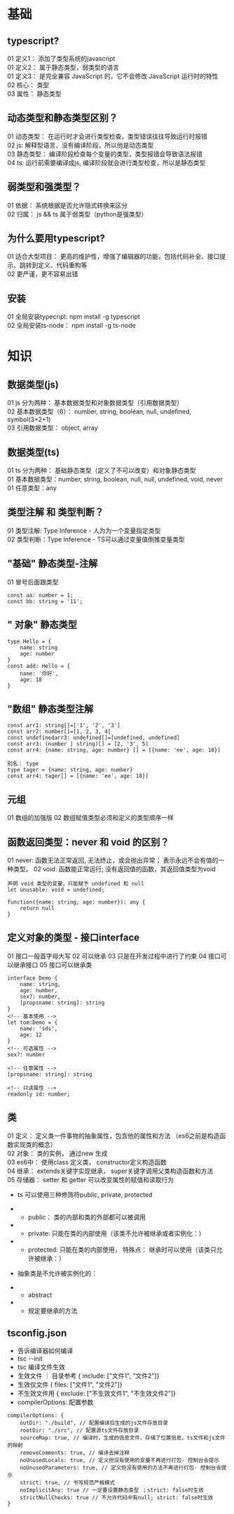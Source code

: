 # 基础

## typescript?
01 定义1： 添加了类型系统的javascript<br>
01 定义2： 属于静态类型，弱类型的语言<br>
01 定义3： 是完全兼容 JavaScript 的，它不会修改 JavaScript 运行时的特性<br>
02 核心： 类型<br>
03 属性： 静态类型<br>

## 动态类型和静态类型区别？
01 动态类型： 在运行时才会进行类型检查，类型错误往往导致运行时报错<br>
02 js: 解释型语言，没有编译阶段，所以他是动态类型<br>
03 静态类型： 编译阶段检查每个变量的类型，类型报错会导致语法报错<br>
04 ts: 运行前需要编译成js, 编译阶段就会进行类型检查，所以是静态类型<br>

## 弱类型和强类型？
01 依据： 系统根据是否允许隐式转换来区分 <br>
02 归属： js && ts 属于弱类型（python是强类型） <br>

## 为什么要用typescript?
01 适合大型项目： 更高的维护性，增强了编辑器的功能，包括代码补全、接口提示、跳转到定义、代码重构等<br>
02 更严谨，更不容易出错<br>

## 安装
01 全局安装typecript: npm install -g typescript<br>
02 全局安装ts-node： npm install -g ts-node<br>


# 知识

## 数据类型(js)
01 js 分为两种： 基本数据类型和对象数据类型（引用数据类型）<br>
02 基本数据类型（6）： number, string, boolean, null, undefined, symbol(3+2+1)<br>
03 引用数据类型： object, array<br>

## 数据类型(ts)
01 ts 分为两种： 基础静态类型（定义了不可以改变）和对象静态类型<br>
01 基本数据类型：number, string, boolean, null, null, undefined, void, never<br> 
01 任意类型：any<br> 

## 类型注解 和 类型判断？
01 类型注解: Type Inference - 人为为一个变量指定类型<br>
02 类型判断：Type Inference - TS可以通过变量值倒推变量类型<br>

## "基础" 静态类型-注解
01 冒号后面跟类型
````
const aa: number = 1;
const bb: string = '11';

````

## " 对象" 静态类型
````
type Hello = {
    name: string
    age: number
}
const add: Hello = {
    name: '你好',
    age: 18
}
````

## "数组" 静态类型注解
````
const arr1: string[]=['1', '2', '3']
const arr2: number[]=[1, 2, 3, 4]
const undefinedarr3: undefined[]=[undefined, undefined]
const arr3: (number | string)[] = [2, '3', 5]
const arr4: {name: string, age: number} [] = [{name: 'ee', age: 18}]

别名： type
type tager = {name: string, age: number}
const arr4: tager[] = [{name: 'ee', age: 18}]
````

## 元组
01 数组的加强版
02 数组赋值类型必须和定义的类型顺序一样

## 函数返回类型：never 和 void 的区别？
01 never: 函数无法正常返回, 无法终止，或会抛出异常； 表示永远不会有值的一种类型。
02 void: 函数能正常运行; 没有返回值的函数，其返回值类型为void
````
声明 void 类型的变量，只能赋予 undefined 和 null
let unusable: void = undefined;

function({name: string, age: number}): any {
    return null
}

````

## 定义对象的类型 -  接口interface 
01 接口一般首字母大写
02 可以继承
03 只是在开发过程中进行了约束
04 接口可以继承接口
05 接口可以继承类

````
interface Demo {
    name: string,
    age: number,
    sex?: number,
    [propsname: string]: string
}
<!-- 基本使用 -->
let tom:Demo = {
    name: 'sds',
    age: 12
}
<!-- 可选属性 -->
sex?: number

<!-- 任意属性 -->
[propsname: string]: string

<!-- 只读属性 -->
readonly id: number;
````


## 类
01 定义： 定义类一件事物的抽象属性，包含他的属性和方法 （es6之前是构造函数实现类的概念）<br>
02 对象： 类的实例， 通过new 生成<br>
03 es6中： 使用class 定义类， constructor定义构造函数<br>
04 继承： extends关键字实现继承， super关键字调用父类构造函数和方法<br>
05 存储器： setter 和 getter 可以改变属性的赋值和读取行为<br>

+ ts 可以使用三种修饰符public, private, protected<br>
+ + public： 类的内部和类的外部都可以被调用<br>
+ + private: 只能在类的内部使用（该类不允许被继承或者实例化：）<br>
+ + protected: 只能在类的内部使用， 特殊点： 继承时可以使用（该类只允许被继承：）<br>

+ 抽象类是不允许被实例化的：<br>
+ + abstract
+ + 规定要继承的方法


## tsconfig.json
+ 告诉编译器如何编译
+ tsc --init
+ tsc 编译文件生效
+ 生效文件 ｜ 目录参考 { include: ["文件1", "文件2"]}
+ 生效仅文件 { files: ["文件1", "文件2"]}
+ 不生效文件用 { exclude: ["不生效文件1", "不生效文件2"]}
+ compilerOptions: 配置参数
````
compilerOptions: {
    outDir: "./build", // 配置编译后生成的js文件存放目录
    rootDir: "./src", // 配置源ts文件存放目录
    sourceMap: true, // 编译时，生成的信息文件，存储了位置信息，ts文件和js文件的映射
    removeComments: true, // 编译去掉注释
    noUnusedLocals: true, // 定义但没有使用的变量不再进行打包- 控制台会提示
    noUnusedParameters: true, // 定义但没有使用的方法不再进行打包- 控制台会提示
    strict: true, // 书写规范严格模式
    noImplicitAny: true // 一定要设置静态类型 ；strict: false时生效
    strictNullChecks: true // 不允许代码中有null; strict: false时生效
}
````


